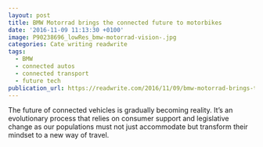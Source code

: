 ```yaml
---
layout: post
title: BMW Motorrad brings the connected future to motorbikes
date: '2016-11-09 11:13:30 +0100'
image: P90238696_lowRes_bmw-motorrad-vision-.jpg
categories: Cate writing readwrite
tags:
  - BMW
  - connected autos
  - connected transport
  - future tech
publication_url: https://readwrite.com/2016/11/09/bmw-motorrad-brings-the-connected-future-to-motorbikes-tl4/
---
```


The future of connected vehicles is gradually becoming reality. It’s an evolutionary process that relies on consumer support and legislative change as our populations must not just accommodate but transform their mindset to a new way of travel.
